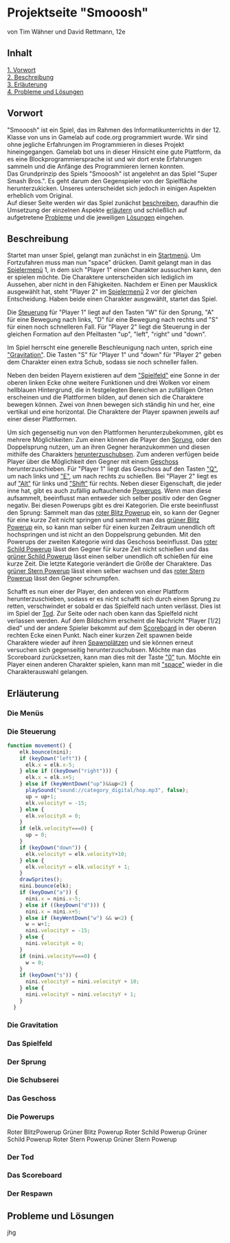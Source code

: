 # Projektseite "Smooosh"
von Tim Wähner und David Rettmann, 12e


## Inhalt

[1. Vorwort](#1)                   
[2. Beschreibung](#2)  
[3. Erläuterung](#3)   
[4. Probleme und Lösungen](#4) 


## Vorwort<a name="1"></a>

"Smooosh" ist ein Spiel, das im Rahmen des Informatikunterrichts in der 12. Klasse von uns in Gamelab auf code.org programmiert wurde. Wir sind ohne jegliche Erfahrungen im Programmieren in dieses Projekt hineingegangen. Gamelab bot uns in dieser Hinsicht eine gute Plattform, da es eine Blockprogrammiersprache ist und wir dort erste Erfahrungen sammeln und die Anfänge des Programmieren lernen konnten.                                                                                                                  
Das Grundprinzip des Spiels "Smooosh" ist angelehnt an das Spiel "Super Smash Bros.". Es geht darum den Gegenspieler von der Spielfläche herunterzukicken. Unseres unterscheidet sich jedoch in einigen Aspekten erheblich vom Original.                                   
Auf dieser Seite werden wir das Spiel zunächst [beschreiben](#2), daraufhin die Umsetzung der einzelnen Aspekte [erläutern](#3) und schließlich auf aufgetretene [Probleme](#4) und die jeweiligen [Lösungen](#4) eingehen. 


## Beschreibung<a name="2"></a>

Startet man unser Spiel, gelangt man zunächst in ein [Startmenü](#Menüs). Um Fortzufahren muss man nun "space" drücken. Damit gelangt man in das [Spielermenü](#Menüs) 1, in dem sich "Player 1" einen Charakter aussuchen kann, den er spielen möchte. Die Charaktere unterscheiden sich lediglich im Aussehen, aber nicht in den Fähigkeiten. Nachdem er Einen per Mausklick ausgewählt hat, steht "Player 2" im [Spielermenü](#Menüs) 2 vor der gleichen Entscheidung. Haben beide einen Charakter ausgewählt, startet das Spiel.                     
                                                                                                                                       
Die [Steuerung](#Steuerung) für "Player 1" liegt auf den Tasten "W" für den Sprung, "A" für eine Bewegung nach links, "D" für eine Bewegung nach rechts und "S" für einen noch schnelleren Fall. Für "Player 2" liegt die Steuerung in der gleichen Formation auf den Pfeiltasten "up", "left", "right" und "down".                                                                                         
                                                                                                                                      
Im Spiel herrscht eine generelle Beschleunigung nach unten, sprich eine ["Gravitation"](#Gravitation). Die Tasten "S" für "Player 1" und "down" für "Player 2" geben dem Charakter einen extra Schub, sodass sie noch schneller fallen.                                          
                                                                                                                                    
Neben den beiden Playern existieren auf dem ["Spielfeld"](#Spielfeld) eine Sonne in der oberen linken Ecke ohne weitere Funktionen und drei Wolken vor einem hellblauen Hintergrund, die in festgelegten Bereichen an zufälligen Orten erscheinen und die Plattformen bilden, auf denen sich die Charaktere bewegen können. Zwei von ihnen bewegen sich ständig hin und her, eine vertikal und eine horizontal. Die Charaktere der Player spawnen jeweils auf einer dieser Plattformen.                                                                 
                                                                                                                                        
Um sich gegenseitig nun von den Plattformen herunterzubekommen, gibt es mehrere Möglichkeiten: Zum einen können die Player den [Sprung](#Sprung), oder den Doppelsprung nutzen, um an ihren Gegner heranzukommen und diesen mithilfe des Charakters [herunterzuschubsen](#Schubserei). Zum anderen verfügen beide Player über die Möglichkeit den Gegner mit einem [Geschoss](#Geschoss) herunterzuschieben. Für "Player 1" liegt das Geschoss auf den Tasten ["Q"](#Steuerung), um nach links und ["E"](#Steuerung), um nach rechts zu schießen. Bei "Player 2" liegt es auf ["Alt"](#Steuerung) für links und ["Shift"](#Steuerung) für rechts. Neben dieser Eigenschaft, die jeder inne hat, gibt es auch zufällig auftauchende [Powerups](#Powerup). Wenn man diese aufsammelt, beeinflusst man entweder sich selber positiv oder den Gegner negativ. Bei diesen Powerups gibt es drei Kategorien. Die erste beeinflusst den Sprung: Sammelt man das [roter Blitz Powerup](#RedBolt) ein, so kann der Gegner für eine kurze Zeit nicht springen und sammelt man das [grüner Blitz Powerup](#GreenBolt) ein, so kann man selber für einen kurzen Zeitraum unendlich oft hochspringen und ist nicht an den Doppelsprung gebunden. Mit den Powerups der zweiten Kategorie wird das Geschoss beeinflusst. Das [roter Schild Powerup](#RedShield) lässt den Gegner für kurze Zeit nicht schießen und das [grüner Schild Powerup](#GreenShield) lässt einen selber unendlich oft schießen für eine kurze Zeit. Die letzte Kategorie verändert die Größe der Charaktere. Das [grüner Stern Powerup](#GreenStar) lässt einen selber wachsen und das [roter Stern Powerup](#RedStar) lässt den Gegner schrumpfen.                                                                                    
                                                                                                                                     
Schafft es nun einer der Player, den anderen von einer Plattform herunterzuschieben, sodass er es nicht schafft sich durch einen Sprung zu retten, verschwindet er sobald er das Spielfeld nach unten verlässt. Dies ist im Spiel der [Tod](#Tod). Zur Seite oder nach oben kann das Spielfeld nicht verlassen werden. Auf dem Bildschirm erscheint die Nachricht "Player [1/2] died" und der andere Spieler bekommt auf dem [Scoreboard](#Scoreboard) in der oberen rechten Ecke einen Punkt. Nach einer kurzen Zeit spawnen beide Charaktere wieder auf ihren [Spawnplätzen](#Respawn) und sie können erneut versuchen sich gegenseitig herunterzuschubsen. Möchte man das Scoreboard zurücksetzen, kann man dies mit der Taste ["0"](#Steuerung) tun. Möchte ein Player einen anderen Charakter spielen, kann man mit ["space"](#Steuerung) wieder in die Charakterauswahl gelangen.


## Erläuterung<a name="3"></a>

### Die Menüs<a name="Menüs"></a>



### Die Steuerung<a name="Steuerung"></a>

```javascript
function movement() {
    elk.bounce(nini);
    if (keyDown("left")) {
      elk.x = elk.x-5;
    } else if ((keyDown("right"))) {
      elk.x = elk.x+5;
    } else if (keyWentDown("up")&&up<2) {
      playSound("sound://category_digital/hop.mp3", false);
      up = up+1;
      elk.velocityY = -15;
    } else {
      elk.velocityX = 0;
    }
    if (elk.velocityY===0) {
      up = 0;
    }
    if (keyDown("down")) {
      elk.velocityY = elk.velocityY+10;
    } else {
      elk.velocityY = elk.velocityY + 1;
    }
    drawSprites();
    nini.bounce(elk);
    if (keyDown("a")) {
      nini.x = nini.x-5;
    } else if ((keyDown("d"))) {
      nini.x = nini.x+5;
    } else if (keyWentDown("w") && w<2) {
      w = w+1;
      nini.velocityY = -15;
    } else {
      nini.velocityX = 0;
    }
    if (nini.velocityY===0) {
      w = 0;
    }
    if (keyDown("s")) {
      nini.velocityY = nini.velocityY + 10;
    } else {
      nini.velocityY = nini.velocityY + 1;
    }
  }
```


### Die Gravitation<a name="Gravitation"></a>

### Das Spielfeld<a name="Spielfeld"></a>

### Der Sprung<a name="Sprung"></a>

### Die Schubserei<a name="Schubserei"></a>

### Das Geschoss<a name="Geschoss"></a>

### Die Powerups<a name="Powerup"></a>

Roter BlitzPowerup<a name="RedBolt"></a>
Grüner Blitz Powerup<a name="GreenBolt"></a>
Roter Schild Powerup<a name="RedShield"></a>
Grüner Schild Powerup<a name="GreenShield"></a>
Roter Stern Powerup<a name="RedStar"></a>
Grüner Stern Powerup<a name="GreenStar"></a>

### Der Tod<a name="Tod"></a>

### Das Scoreboard<a name="Scoreboard"></a>

### Der Respawn<a name="Respawn"></a>


















## Probleme und Lösungen<a name="4"></a>
jhg
